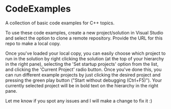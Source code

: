 # CodeExamples

A collection of basic code examples for C++ topics.

To use these code examples, create a new project/solution in Visual Studio and select the option to clone a remote repository. Provide the URL for this repo to make a local copy.

Once you've loaded your local copy, you can easily choose which project to run in the solution by right clicking the solution (at the top of your hierarchy in the right pane), selecting the 'Set startup projects' option from the list, and clicking the 'Current Project' radio button. Once you've done this, you can run different example projects by just clicking the desired project and pressing the green play button ("Start without debugging (Ctrl+F5)"). Your currently selected project will be in bold text on the hierarchy in the right pane.

Let me know if you spot any issues and I will make a change to fix it :)